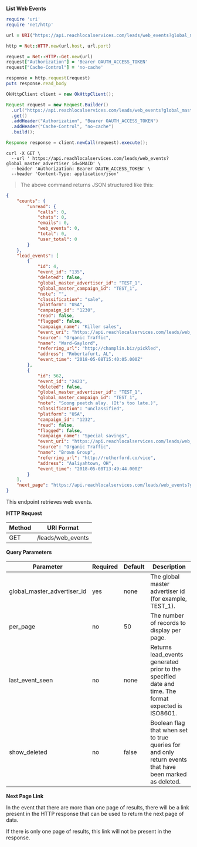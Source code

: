 **List Web Events**

```ruby
require 'uri'
require 'net/http'

url = URI("https://api.reachlocalservices.com/leads/web_events?global_master_advertiser_id=TEST_1")

http = Net::HTTP.new(url.host, url.port)

request = Net::HTTP::Get.new(url)
request["Authorization"] = 'Bearer OAUTH_ACCESS_TOKEN'
request["Cache-Control"] = 'no-cache'

response = http.request(request)
puts response.read_body
```

```java
OkHttpClient client = new OkHttpClient();

Request request = new Request.Builder()
  .url("https://api.reachlocalservices.com/leads/web_events?global_master_advertiser_id=TEST_1")
  .get()
  .addHeader("Authorization", "Bearer OAUTH_ACCESS_TOKEN")
  .addHeader("Cache-Control", "no-cache")
  .build();

Response response = client.newCall(request).execute();
```

```shell
curl -X GET \
  --url ' https://api.reachlocalservices.com/leads/web_events?global_master_advertiser_id=GMAID' \
  --header 'Authorization: Bearer OAUTH_ACCESS_TOKEN' \
  --header 'Content-Type: application/json'
```

> The above command returns JSON structured like this:

```json
{
    "counts": {
        "unread": {
            "calls": 0,
            "chats": 0,
            "emails": 0,
            "web_events": 0,
            "total": 0,
            "user_total": 0
        }
    },
    "lead_events": [
        {
            "id": 4,
            "event_id": "135",
            "deleted": false,
            "global_master_advertiser_id": "TEST_1",
            "global_master_campaign_id": "TEST_1",
            "note": "",
            "classification": "sale",
            "platform": "USA",
            "campaign_id": "1230",
            "read": false,
            "flagged": false,
            "campaign_name": "Killer sales",
            "event_uri": "https://api.reachlocalservices.com/leads/web_events/4",
            "source": "Organic Traffic",
            "name": "Ward-Gaylord",
            "referring_url": "http://champlin.biz/pickled",
            "address": "Robertafurt, AL",
            "event_time": "2018-05-08T15:40:05.000Z"
        },
        {
            "id": 562,
            "event_id": "2423",
            "deleted": false,
            "global_master_advertiser_id": "TEST_1",
            "global_master_campaign_id": "TEST_1",
            "note": "Soong peetch alay. (It's too late.)",
            "classification": "unclassified",
            "platform": "USA",
            "campaign_id": "1232",
            "read": false,
            "flagged": false,
            "campaign_name": "Special savings",
            "event_uri": "https://api.reachlocalservices.com/leads/web_events/562",
            "source": "Organic Traffic",
            "name": "Brown Group",
            "referring_url": "http://rutherford.co/vice",
            "address": "Aaliyahtown, OH",
            "event_time": "2018-05-08T13:49:44.000Z"
        }
    ],
    "next_page": "https://api.reachlocalservices.com/leads/web_events?global_master_advertiser_id=TEST_1&per_page=50&last_event_seen=2018-05-06 19:51:02584&show_deleted=false"
}
```

This endpoint retrieves web events.

**HTTP Request**

| Method | URI Format |
|---|---|
| GET | /leads/web_events|

**Query Parameters**

Parameter | Required | Default | Description
--------- | -------- |-------- | -----------
global_master_advertiser_id | yes | none | The global master advertiser id (for example, TEST_1).
per_page | no | 50 | The number of records to display per page.
last_event_seen | no | none | Returns lead_events generated prior to the specified date and time. The format expected is ISO8601.
show_deleted | no | false | Boolean flag that when set to true queries for and only return events that have been marked as deleted.

**Next Page Link**

In the event that there are more than one page of results, there will be a link present in the HTTP response that can be used to return the next page of data.

If there is only one page of results, this link will not be present in the response.
